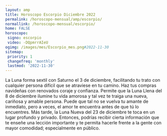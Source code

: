 ```yaml
---
layout: amp
title: Horoscopo Escorpio Diciembre 2022 
permalink: /horoscopo-mensual/amp/escorpio/
normallink: /horoscopo-mensual/escorpio/
home: FALSE
horoscopo:
 signo: escorpio
 video: -DQpmrrAIeU
ogimg: /images/mes/Escorpio_mes.png#2022-11-30
sitemap:
 priority: 1
 changefreq: 'monthly'
 lastmod: '2022-11-30'
---
```



La Luna forma sextil con Saturno el 3 de diciembre, facilitando tu trato con cualquier persona difícil que se atraviese en tu camino. Haz tus compras navideñas con renovados coraje y confianza. Permite que la Luna Llena del 8 de diciembre ilumine tu vida amorosa y tal vez te traiga una nueva, cariñosa y amable persona. Puede que tal no se vuelva tu amante de inmediato, pero a veces, el amor te encuentra antes de que tú lo encuentres. Más tarde, la Luna Nueva del 23 de diciembre te toca en un lugar profundo y privado. Entonces, podrías recibir cierta información que te enseñe una lección importante y te permita hacerle frente a la gente con mayor comodidad; especialmente en público.